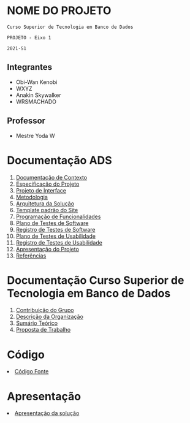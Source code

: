 # NOME DO PROJETO

`Curso Superior de Tecnologia em Banco de Dados`

`PROJETO - Eixo 1`

`2021-S1`

## Integrantes

- Obi-Wan Kenobi 
- WXYZ
- Anakin Skywalker
- WRSMACHADO

## Professor

- Mestre Yoda W

# Documentação ADS

<ol>
<li><a href="docs/1-Documentação de Contexto.md"> Documentação de Contexto</a></li>
<li><a href="docs/2-Especificação do Projeto.md"> Especificação do Projeto</a></li>
<li><a href="docs/3-Projeto de Interface.md"> Projeto de Interface</a></li>
<li><a href="docs/4-Metodologia.md"> Metodologia</a></li>
<li><a href="docs/5-Arquitetura da Solução.md"> Arquitetura da Solução</a></li>
<li><a href="docs/6-Template padrão do Site.md"> Template padrão do Site</a></li>
<li><a href="docs/7-Programação de Funcionalidades.md"> Programação de Funcionalidades</a></li>
<li><a href="docs/8-Plano de Testes de Software.md"> Plano de Testes de Software</a></li>
<li><a href="docs/9-Registro de Testes de Software.md"> Registro de Testes de Software</a></li>
<li><a href="docs/10-Plano de Testes de Usabilidade.md"> Plano de Testes de Usabilidade</a></li>
<li><a href="docs/11-Registro de Testes de Usabilidade.md"> Registro de Testes de Usabilidade</a></li>
<li><a href="docs/12-Apresentação do Projeto.md"> Apresentação do Projeto</a></li>
<li><a href="docs/13-Referências.md"> Referências</a></li>
</ol>

# Documentação Curso Superior de Tecnologia em Banco de Dados

<ol>
<li><a href="docs/1-Contribuição do Grupo.md"> Contribuição do Grupo</a></li>
<li><a href="docs/2-Descrição da Organização.md"> Descrição da Organização</a></li>
<li><a href="docs/3-Sumário Teórico.md"> Sumário Teórico</a></li>
<li><a href="docs/4-Proposta de Trabalho.md"> Proposta de Trabalho</a></li>
</ol>


# Código

<li><a href="src/README.md"> Código Fonte</a></li>

# Apresentação

<li><a href="presentation/README.md"> Apresentação da solução</a></li>
